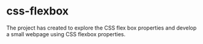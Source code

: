 # css-flexbox
The project has created to explore the CSS flex box properties and develop a small webpage using CSS flexbox properties.
